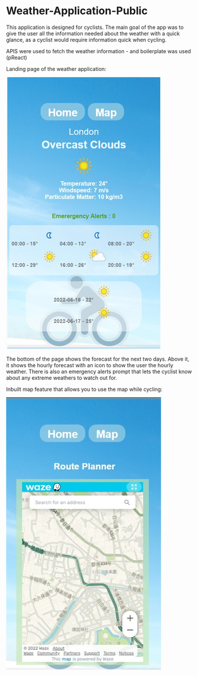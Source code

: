 # Weather-Application-Public

This application is designed for cyclists. The main goal of the app was to give the user all the information needed about the weather with a quick glance, as a cyclist would require information quick when cycling.

APIS were used to fetch the weather information - and boilerplate was used (pReact)

Landing page of the weather application:

![alt text](https://github.com/Mahdi2c/Storage/blob/master/Weather-app/1.jpg)

The bottom of the page shows the forecast for the next two days. Above it, it shows the hourly forecast with an icon to show the user the hourly weather. There is also an emergency alerts prompt that lets the cyclist know about any extreme weathers to watch out for.

Inbuilt map feature that allows you to use the map while cycling: 

![alt text](https://github.com/Mahdi2c/Storage/blob/master/Weather-app/2.jpg)
